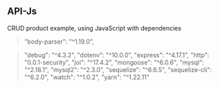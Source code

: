 ## API-Js
CRUD product example, using JavaScript with dependencies

>    "body-parser": "^1.19.0",

>    "debug": "^4.3.2",
>    "dotenv": "^10.0.0",
>    "express": "^4.17.1",
>    "http": "0.0.1-security",
>    "joi": "^17.4.2",
>    "mongoose": "^6.0.6",
>    "mysql": "^2.18.1",
>    "mysql2": "^2.3.0",
>    "sequelize": "^6.6.5",
>    "sequelize-cli": "^6.2.0",
>    "watch": "^1.0.2",
>    "yarn": "^1.22.11"
